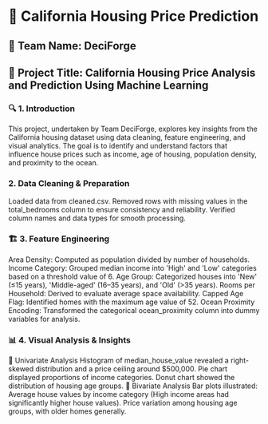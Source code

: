 # **📝 California Housing Price Prediction**
## 🔖 Team Name: DeciForge
## 📌 Project Title: California Housing Price Analysis and Prediction Using Machine Learning
### 🔍 1. Introduction
This project, undertaken by Team DeciForge, explores key insights from the California housing dataset using data cleaning, feature engineering, and visual analytics. The goal is to identify and understand factors that influence house prices such as income, age of housing, population density, and proximity to the ocean.

### 2. Data Cleaning & Preparation
Loaded data from cleaned.csv.
Removed rows with missing values in the total_bedrooms column to ensure consistency and reliability.
Verified column names and data types for smooth processing.

### 🏗️ 3. Feature Engineering
Area Density: Computed as population divided by number of households.
Income Category: Grouped median income into 'High' and 'Low' categories based on a threshold value of 6.
Age Group: Categorized houses into 'New' (≤15 years), 'Middle-aged' (16–35 years), and 'Old' (>35 years).
Rooms per Household: Derived to evaluate average space availability.
Capped Age Flag: Identified homes with the maximum age value of 52.
Ocean Proximity Encoding: Transformed the categorical ocean_proximity column into dummy variables for analysis.

### 📊 4. Visual Analysis & Insights
🔸 Univariate Analysis
Histogram of median_house_value revealed a right-skewed distribution and a price ceiling around $500,000.
Pie chart displayed proportions of income categories.
Donut chart showed the distribution of housing age groups.
🔸 Bivariate Analysis
Bar plots illustrated:
Average house values by income category (High income areas had significantly higher house values).
Price variation among housing age groups, with older homes generally.


